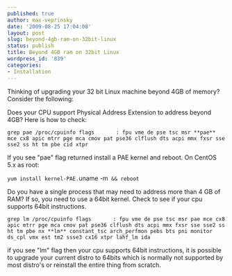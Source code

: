 ```yaml
---
published: true
author: max-veprinsky
date: '2009-08-25 17:04:08'
layout: post
slug: beyond-4gb-ram-on-32bit-linux
status: publish
title: Beyond 4GB ram on 32bit Linux
wordpress_id: '839'
categories:
- Installation
---
```


Thinking of upgrading your 32 bit Linux machine beyond 4GB of memory?  Consider the following:

Does your CPU support Physical Address Extension to address beyond 4GB? Here is how to check:

`grep pae /proc/cpuinfo
flags		: fpu vme de pse tsc msr **pae** mce cx8 apic mtrr pge mca cmov pat pse36 clflush dts acpi mmx fxsr sse sse2 ss ht tm pbe cid xtpr
`

If you see "pae" flag returned install a PAE kernel and reboot. On CentOS 5.x as root:

`yum install kernel-PAE.`uname -m` && reboot`

Do you have a single process that may need to address more than 4 GB of RAM? If so, you need to use a 64bit kernel. Check to see if your cpu supports 64bit instructions.

`grep lm /proc/cpuinfo
flags		: fpu vme de pse tsc msr pae mce cx8 apic mtrr pge mca cmov pat pse36 clflush dts acpi mmx fxsr sse sse2 ss ht tm pbe nx **lm** constant_tsc arch_perfmon pebs bts pni monitor ds_cpl vmx est tm2 ssse3 cx16 xtpr lahf_lm ida
`

if you see "lm" flag then your cpu supports 64bit instructions, it is possible to upgrade your current distro to 64bits which is normally not supported by most distro's or reinstall the entire thing from scratch.
